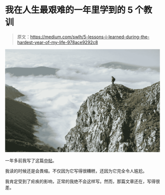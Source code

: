 # 我在人生最艰难的一年里学到的 5 个教训

> 原文：<https://medium.com/swlh/5-lessons-i-learned-during-the-hardest-year-of-my-life-978ace9292c8>

![](img/642ba971eab8de228908f9fe81a19861.png)

一年多前我写了这篇[中帖](/@lennyjohnson291/caution-confessions-of-a-dropout-struggling-entrepreneur-and-writer-64c2bdc9d119)。

我读的时候还是会畏缩。不仅因为它写得很糟糕，还因为它完全令人尴尬。

我肯定受到了疟疾的影响，正常的我绝不会这样写。然而，那篇文章还在，写得很差。